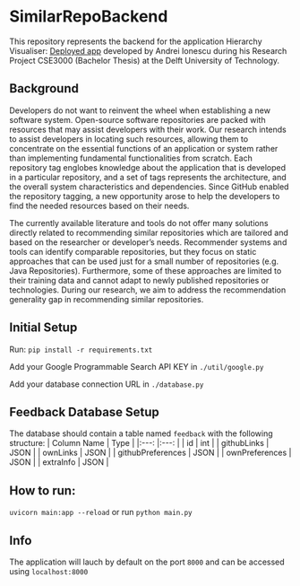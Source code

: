 # SimilarRepoBackend
This repository represents the backend for the application Hierarchy Visualiser: [Deployed app](https://hierarchy-visualiser.herokuapp.com/) developed by Andrei Ionescu during his Research Project CSE3000 (Bachelor Thesis) at the Delft University of Technology.

## Background
Developers do not want to reinvent the wheel when establishing a new software system. Open-source software
repositories are packed with resources that may assist developers with their work. Our research intends to
assist developers in locating such resources, allowing them to concentrate on the essential functions of an
application or system rather than implementing fundamental functionalities from scratch.
Each repository tag englobes knowledge about the application that is developed in a particular repository,
and a set of tags represents the architecture, and the overall system characteristics and dependencies.
Since GitHub enabled the repository tagging, a new opportunity arose to help the developers to find the
needed resources based on their needs.

The currently available literature and tools do not offer many solutions directly related to recommending
similar repositories which are tailored and based on the researcher or developer’s needs. Recommender
systems and tools can identify comparable repositories, but they focus on static approaches that can be
used just for a small number of repositories (e.g. Java Repositories). Furthermore, some of these approaches
are limited to their training data and cannot adapt to newly published repositories or technologies.
During our research, we aim to address the recommendation generality gap in recommending similar
repositories. 

## Initial Setup
Run: `pip install -r requirements.txt`

Add your Google Programmable Search API KEY in `./util/google.py`

Add your database connection URL in `./database.py`

## Feedback Database Setup
The database should contain a table named `feedback` with the following structure:
| Column Name 	| Type 	|
|:---:	|:---:	|
| id 	| int 	|
| githubLinks 	| JSON 	|
| ownLinks 	| JSON 	|
| githubPreferences 	| JSON 	|
| ownPreferences 	| JSON 	|
| extraInfo 	| JSON 	|

## How to run:
`uvicorn main:app --reload` or run `python main.py`

## Info
The application will lauch by default on the port `8000` and can be accessed using `localhost:8000`
